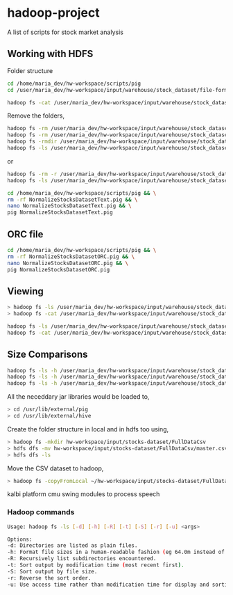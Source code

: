 # hadoop-project

A list of scripts for stock market analysis

## Working with HDFS

Folder structure

```sh
cd /home/maria_dev/hw-workspace/scripts/pig
cd /user/maria_dev/hw-workspace/input/warehouse/stock_dataset/file-formats/text

hadoop fs -cat /user/maria_dev/hw-workspace/input/warehouse/stock_dataset/file-formats/text/part-v004-o000-r-00000
```

Remove the folders,

```sh
hadoop fs -rm /user/maria_dev/hw-workspace/input/warehouse/stock_dataset/file-formats/text/part-v004-o000-r-00000 && \
hadoop fs -rm /user/maria_dev/hw-workspace/input/warehouse/stock_dataset/file-formats/text/_SUCCESS && \
hadoop fs -rmdir /user/maria_dev/hw-workspace/input/warehouse/stock_dataset/file-formats/text && \
hadoop fs -ls /user/maria_dev/hw-workspace/input/warehouse/stock_dataset/file-formats/text
```

or

```sh
hadoop fs -rm -r /user/maria_dev/hw-workspace/input/warehouse/stock_dataset/file-formats/text && \
hadoop fs -ls /user/maria_dev/hw-workspace/input/warehouse/stock_dataset/file-formats/text
```

```sh
cd /home/maria_dev/hw-workspace/scripts/pig && \
rm -rf NormalizeStocksDatasetText.pig && \
nano NormalizeStocksDatasetText.pig && \
pig NormalizeStocksDatasetText.pig
```

## ORC file

```sh
cd /home/maria_dev/hw-workspace/scripts/pig && \
rm -rf NormalizeStocksDatasetORC.pig && \
nano NormalizeStocksDatasetORC.pig && \
pig NormalizeStocksDatasetORC.pig
```

## Viewing

```sh
> hadoop fs -ls /user/maria_dev/hw-workspace/input/warehouse/stock_dataset/file-formats/text
> hadoop fs -cat /user/maria_dev/hw-workspace/input/warehouse/stock_dataset/file-formats/text/part-v003-o000-r-00000
```

```sh
hadoop fs -ls /user/maria_dev/hw-workspace/input/warehouse/stock_dataset/file-formats/orc
hadoop fs -cat /user/maria_dev/hw-workspace/input/warehouse/stock_dataset/file-formats/orc/part-v003-o000-r-00000
```

## Size Comparisons

```sh
hadoop fs -ls -h /user/maria_dev/hw-workspace/input/warehouse/stock_dataset/ # FullDataCsv filesize
hadoop fs -ls -h /user/maria_dev/hw-workspace/input/warehouse/stock_dataset/file-formats/text # text filesize
hadoop fs -ls -h /user/maria_dev/hw-workspace/input/warehouse/stock_dataset/file-formats/orc # orc filesize
```

All the neceddary jar libraries would be loaded to,

```sh
> cd /usr/lib/external/pig
> cd /usr/lib/external/hive
```

Create the folder structure in local and in hdfs too using,

```sh
> hadoop fs -mkdir hw-workspace/input/stocks-dataset/FullDataCsv
> hdfs dfs -mv hw-workspace/input/stocks-dataset/FullDataCsv/master.csv hw-workspace/input/stocks-dataset/
> hdfs dfs -ls
```

Move the CSV dataset to hadoop,

```sh
> hadoop fs -copyFromLocal ~/hw-workspace/input/stocks-dataset/FullDataCsv/* hw-workspace/input/stocks-dataset/FullDataCsv
```

kalbi platform
cmu swing modules to process speech

### Hadoop commands

```sh
Usage: hadoop fs -ls [-d] [-h] [-R] [-t] [-S] [-r] [-u] <args>

Options:
-d: Directories are listed as plain files.
-h: Format file sizes in a human-readable fashion (eg 64.0m instead of 67108864).
-R: Recursively list subdirectories encountered.
-t: Sort output by modification time (most recent first).
-S: Sort output by file size.
-r: Reverse the sort order.
-u: Use access time rather than modification time for display and sorting.
```
